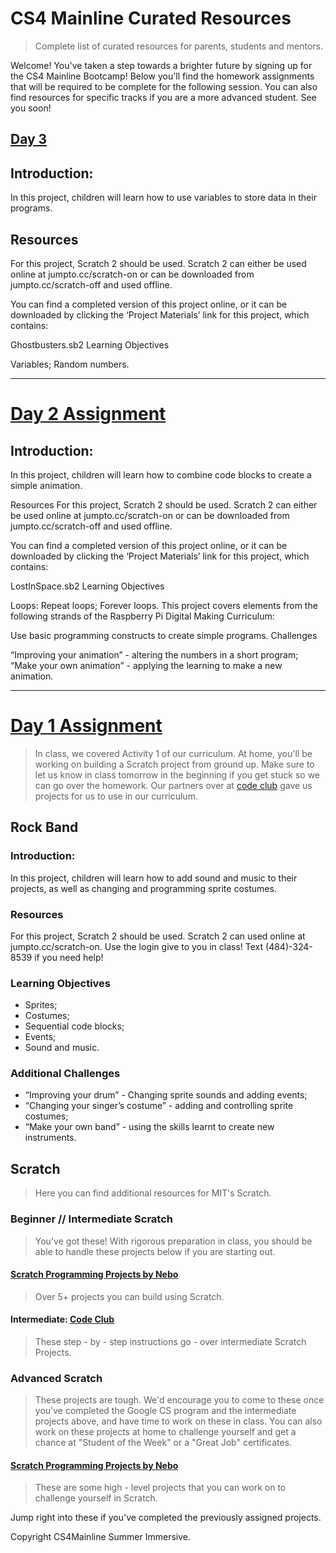 # CS4 Mainline Curated Resources
> Complete list of curated resources for parents, students and mentors. 

Welcome! You've taken a step towards a brighter future by signing up for the CS4 Mainline Bootcamp! Below you'll find the homework assignments that will be required to be complete for the following session. You can also find resources for specific tracks if you are a more advanced student. See you soon!

## [Day 3](https://codeclubprojects.org/en-GB/scratch/ghostbusters/)
## Introduction:
In this project, children will learn how to use variables to store data in their programs.
## Resources
For this project, Scratch 2 should be used. Scratch 2 can either be used online at jumpto.cc/scratch-on or can be downloaded from jumpto.cc/scratch-off and used offline.

You can find a completed version of this project online, or it can be downloaded by clicking the ‘Project Materials’ link for this project, which contains:

Ghostbusters.sb2
Learning Objectives

Variables;
Random numbers.
_____________________________________________________________________________________________________________
# [Day 2 Assignment](https://codeclubprojects.org/en-GB/scratch/lost-in-space/)
## Introduction:
In this project, children will learn how to combine code blocks to create a simple animation.

Resources
For this project, Scratch 2 should be used. Scratch 2 can either be used online at jumpto.cc/scratch-on or can be downloaded from jumpto.cc/scratch-off and used offline.

You can find a completed version of this project online, or it can be downloaded by clicking the ‘Project Materials’ link for this project, which contains:

LostInSpace.sb2
Learning Objectives

Loops:
Repeat loops;
Forever loops.
This project covers elements from the following strands of the Raspberry Pi Digital Making Curriculum:

Use basic programming constructs to create simple programs.
Challenges

“Improving your animation” - altering the numbers in a short program;
“Make your own animation” - applying the learning to make a new animation.

__________________________________________________________________________________________________________________

# [Day 1 Assignment](https://projects.raspberrypi.org/en/projects/rock-band) 
> In class, we covered Activity 1 of our curriculum. At home, you'll be working on building a Scratch project from ground up. Make sure to let us know in class tomorrow in the beginning if you get stuck so we can go over the homework. 
Our partners over at [code club](http://projects.codeclubworld.org/index.html) gave us projects for us to use in our curriculum. 
## Rock Band
### Introduction:
In this project, children will learn how to add sound and music to their projects, as well as changing and
programming sprite costumes.
### Resources
For this project, Scratch 2 should be used. Scratch 2 can used online at jumpto.cc/scratch-on. Use the login give to you in class! Text (484)-324-8539 if you need help!
### Learning Objectives
* Sprites;
* Costumes;
* Sequential code blocks;
* Events;
* Sound and music.
### Additional Challenges
* “Improving your drum” - Changing sprite sounds and adding events;
* “Changing your singer’s costume” - adding and controlling sprite costumes;
* “Make your own band” - using the skills learnt to create new instruments.

## Scratch
> Here you can find additional resources for MIT's Scratch. 

### Beginner // Intermediate Scratch
> You've got these! With rigorous preparation in class, you should be able to handle these projects below if you are starting out. 

#### [Scratch Programming Projects by Nebo](http://nebomusic.net/advancedscratch.html)
> Over 5+ projects you can build using Scratch. 

#### Intermediate: [Code Club](http://projects.codeclubworld.org/en-GB/02_scratch_02/)
> These step - by - step instructions go - over intermediate Scratch Projects. 

### Advanced Scratch
> These projects are tough. We'd encourage you to come to these once you've completed the Google CS program and the intermediate projects above, and have time to work on these in class. You can also work on these projects at home to challenge yourself and get a chance at "Student of the Week" or a "Great Job" certificates. 

#### [Scratch Programming Projects by Nebo](http://nebomusic.net/advancedscratch.html)
> These are some high - level projects that you can work on to challenge yourself in Scratch.

Jump right into these if you've completed the previously assigned projects.

Copyright CS4Mainline Summer Immersive. 
